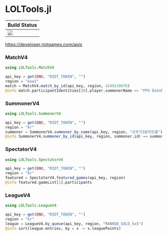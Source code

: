 # LOLTools.jl

|  **Build Status**                |
|:---------------------------------|
|  [![][actions-img]][actions-url] |

https://developer.riotgames.com/apis


### MatchV4

```julia
using LOLTools.MatchV4

api_key = get(ENV, "RIOT_TOKEN", "")
region = "euw1"
match = MatchV4.match_by_id(api_key, region, 4249110676)
@info match.participantIdentities[10].player.summonerName == "FPX Doinb"
```

### SummonerV4

```julia
using LOLTools.SummonerV4

api_key = get(ENV, "RIOT_TOKEN", "")
region = "kr"
summoner = SummonerV4.summoner_by_name(api_key, region, "오뚜기3분미트볼")
@info SummonerV4.summoner_by_id(api_key, region, summoner.id) == summoner
```

### SpectatorV4

```julia
using LOLTools.SpectatorV4

api_key = get(ENV, "RIOT_TOKEN", "")
region = "kr"
featured = SpectatorV4.featured_games(api_key, region)
@info featured.gameList[1].participants
```

### LeagueV4

```julia
using LOLTools.LeagueV4

api_key = get(ENV, "RIOT_TOKEN", "")
region = "kr"
league = LeagueV4.by_queue(api_key, region, "RANKED_SOLO_5x5")
@info sort(league.entries, by = x -> x.leaguePoints)
```


[actions-img]: https://github.com/wookay/LOLTools.jl/workflows/CI/badge.svg
[actions-url]: https://github.com/wookay/LOLTools.jl/actions
